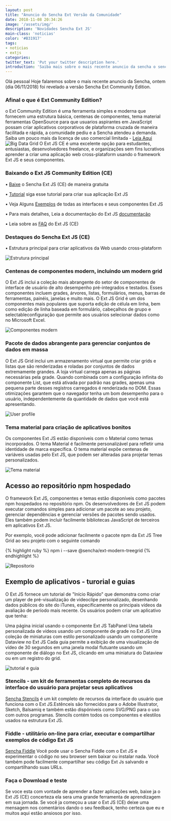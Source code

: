 ```yaml
---
layout: post
title: "Anuncio do Sencha Ext Versão da Comunidade"
date: 2018-11-08 20:34:26
image: '/assets/img/'
description: 'Novidades Sencha Ext JS'
main-class: 'noticias'
color: '#B31917'
tags:
- noticias
- extjs
categories:
twitter_text: 'Put your twitter description here.'
introduction: 'Saiba mais sobre o mais recente anuncio da sencha o sencha community Edition'
---
```


Olá pessoal
Hoje falaremos sobre o mais recente anuncio da Sencha, ontem (dia 06/11/2018) foi revelado a versão Sencha Ext Community Edition.

### Afinal o que é Ext Community Edition?
o Ext Community Edition é uma ferramenta simples e moderna que fornecem uma estrutura básica, centenas de componentes, tema material ferramentas OpenSource para que usuarios aspirantes em JavaScript possam criar aplicativos corporativos de plataforma cruzada de maneira facilitada e rápida, a comunidade pediu e a Sencha atendeu a demanda. Saiba um pouco mais da licença de uso comercial limitada - <a href="https://www.sencha.com/legal/sencha-software-license-agreement/" target="_blank">Leia Aqui</a>
![Big Data Grid](https://www.sencha.com/wp-content/uploads/2018/11/image6-1024x646.png)
O Ext JS CE é uma excelente opção para estudantes, entusiastas, desenvolvedores freelance, e organizações sem fins lucrativos aprender a criar uma aplicação web cross-plataform usando o framework Ext JS e seus componentes.

### Baixando o Ext JS Community Edition (CE)

• <a href="https://www.sencha.com/products/extjs/communityedition/" target="_blank">Baixe</a> o Sencha Ext JS (CE) de maneira gratuita

• <a href="https://docs.sencha.com/extjs/6.6.0-CE/guides/quick_start/What_You_Will_Be_Coding.html" target="_blank">Tutorial</a> siga esse tutorial para criar sua aplicação Ext JS

• Veja Alguns <a href="http://examples.sencha.com/extjs/6.6.0/examples/kitchensink/?modern#all" target="_blank">Exemplos</a> de todas as interfaces e seus componentes Ext JS

• Para mais detalhes, Leia a documentação do Ext JS <a href="https://docs.sencha.com/extjs/6.6.0/modern/Ext.html" target="_blank">documentação</a>

• Leia sobre as <a href="https://www.sencha.com/products/extjs/communityedition#faq" target="_blank">FAQ</a> do Ext JS (CE)

### Destaques do Sencha Ext JS (CE)

• Estrutura principal para criar aplicativos da Web usando cross-plataform 

![Estrutura principal](https://www.sencha.com/wp-content/uploads/2018/11/image2-1024x557.png)

### Centenas de componentes modern, incluindo um modern grid 

O Ext JS inclui a coleção mais abrangente do setor de componentes de interface de usuário de alto desempenho pré-integrados e testados. Esses componentes incluem grades, árvores, listas, formulários, menus, barras de ferramentas, painéis, janelas e muito mais. O Ext JS Grid é um dos componentes mais populares que suporta edição de célula em linha, bem como edição de linha baseada em formulário, cabeçalhos de grupo e selectableconfiguração que permite aos usuários selecionar dados como no Microsoft Excel.


![Componentes modern](https://www.sencha.com/wp-content/uploads/2018/11/image1.gif)

### Pacote de dados abrangente para gerenciar conjuntos de dados em massa 

O Ext JS Grid inclui um armazenamento virtual que permite criar grids e listas que são renderizadas e roladas por conjuntos de dados extremamente grandes. A loja virtual carrega apenas as páginas necessárias pela grade. Quando combinada com a configuração infinita do componente List, que está ativada por padrão nas grades, apenas uma pequena parte desses registros carregados é renderizada no DOM. Essas otimizações garantem que o navegador tenha um bom desempenho para o usuário, independentemente da quantidade de dados que você está apresentando.

![User profile](https://www.sencha.com/wp-content/uploads/2018/11/image4.gif)

### Tema material para criação de aplicativos bonitos 

Os componentes Ext JS estão disponíveis com o Material como temas incorporados. O tema Material é facilmente personalizável para refletir uma identidade de marca específica. O tema material expõe centenas de variáveis ​​usadas pelo Ext JS, que podem ser alteradas para projetar temas personalizados.

![Tema material](https://www.sencha.com/wp-content/uploads/2018/11/image5-1024x957.png)

## Acesso ao repositório npm hospedado 

O framework Ext JS, componentes e temas estão disponíveis como pacotes npm hospedados no repositório npm. Os desenvolvedores de Ext JS podem executar comandos simples para adicionar um pacote ao seu projeto, gerenciar dependências e gerenciar versões de pacotes sendo usados. Eles também podem incluir facilmente bibliotecas JavaScript de terceiros em aplicativos Ext JS.

Por exemplo, você pode adicionar facilmente o pacote npm da Ext JS Tree Grid ao seu projeto com o seguinte comando

{% highlight ruby %}
npm i --save @sencha/ext-modern-treegrid
{% endhighlight %}

![Repositorio](https://www.sencha.com/wp-content/uploads/2018/11/image3-1024x693.png)
## Exemplo de aplicativos - turorial e guias 

O Ext JS fornece um tutorial de "Início Rápido" que demonstra como criar um player de pré-visualização de videoclipe personalizado, desenhando dados públicos do site do iTunes, especificamente os principais vídeos da avaliação de período mais recente. Os usuários podem criar um aplicativo que tenha:

Uma página inicial usando o componente Ext JS TabPanel
Uma tabela personalizada de vídeos usando um componente de grade no Ext JS
Uma coleção de miniaturas com estilo personalizado usando um componente Dataview no Ext JS
Cada guia permite a exibição de uma visualização de vídeo de 30 segundos em uma janela modal flutuante usando um componente de diálogo no Ext JS, clicando em uma miniatura do Dataview ou em um registro do grid.

![tutorial e guia](https://www.sencha.com/wp-content/uploads/2018/11/image7-1024x704.png)

### Stencils - um kit de ferramentas completo de recursos da interface do usuário para projetar seus aplicativos

<a href="https://www.sencha.com/products/extjs/communityedition/" target="_blank">Sencha Stencils</a> é um kit completo de recursos da interface do usuário que funciona com o Ext JS.Estênceis são fornecidos para o Adobe Illustrator, Sketch, Balsamiq e também estão dispóniveis como SVG/PNG para o uso com outros programas. Stencils contém todos os componentes e elestilos usados na estrutura Ext JS.

### Fiddle -  utilitário on-line para criar, executar e compartilhar exemplos de código Ext JS

<a href="https://fiddle.sencha.com/" target="_blank">Sencha Fiddle</a> Você pode usar o Sencha Fiddle com o Ext JS e experimentar o código no seu browser sem baixar ou instalar nada. Você também pode facilmente compartilhar seu código Ext Js salvando e compartilhando suas URLs.

### Faça o Download e teste 

Se voce esta com vontade de aprender a fazer aplicações web, baixe ja o Ext JS (CE) concerteza ela sera uma grande ferramenta de aprendizagem em sua jornada. Se você ja começou a usar o Ext JS (CE) deixe uma mensagem nos comentários dando o seu feedback, tenho certeza que eu e muitos aqui estão ansiosos por isso.





